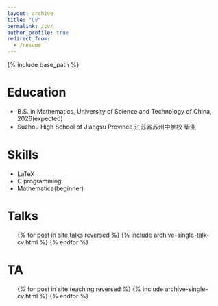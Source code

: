 ```yaml
---
layout: archive
title: "CV"
permalink: /cv/
author_profile: true
redirect_from:
  - /resume
---
```


{% include base_path %}

Education
======
* B.S. in Mathematics, University of Science and Technology of China, 2026(expected)
* Suzhou High School of Jiangsu Province 江苏省苏州中学校 毕业
  
Skills
======
* LaTeX
* C programming
* Mathematica(beginner)

Talks
======
  <ul>{% for post in site.talks reversed %}
    {% include archive-single-talk-cv.html  %}
  {% endfor %}</ul>
  
TA
======
  <ul>{% for post in site.teaching reversed %}
    {% include archive-single-cv.html %}
  {% endfor %}</ul>
  
